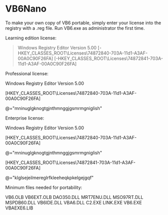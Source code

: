 # VB6Nano
To make your own copy of VB6 portable, simply enter your license into the registry with a .reg file.  Run VB6.exe as administrator the first time.

Learning edition license:
>Windows Registry Editor Version 5.00
>[-HKEY_CLASSES_ROOT\Licenses\74872840-703A-11d1-A3AF-00A0C90F26FA]
>[-HKEY_CLASSES_ROOT\Licenses\74872841-703A-11d1-A3AF-00A0C90F26FA]



Professional license:

Windows Registry Editor Version 5.00

[HKEY_CLASSES_ROOT\Licenses\74872840-703A-11d1-A3AF-00A0C90F26FA]

@="mninuglgknogtgjnthmnggjgsmrmgniglish"



Enterprise license:

Windows Registry Editor Version 5.00

[HKEY_CLASSES_ROOT\Licenses\74872840-703A-11d1-A3AF-00A0C90F26FA]

@="mninuglgknogtgjnthmnggjgsmrmgniglish"

[HKEY_CLASSES_ROOT\Licenses\74872841-703A-11d1-A3AF-00A0C90F26FA]

@="klglsejeilmereglrfkleeheqkpkelgejgqf"

Minimum files needed for portability:

VB6.OLB
VB6EXT.OLB
DAO350.DLL
MRT7ENU.DLL
MSO97RT.DLL
MSPDB60.DLL
VB6IDE.DLL
VBA6.DLL
C2.EXE
LINK.EXE
VB6.EXE
VBAEXE6.LIB

